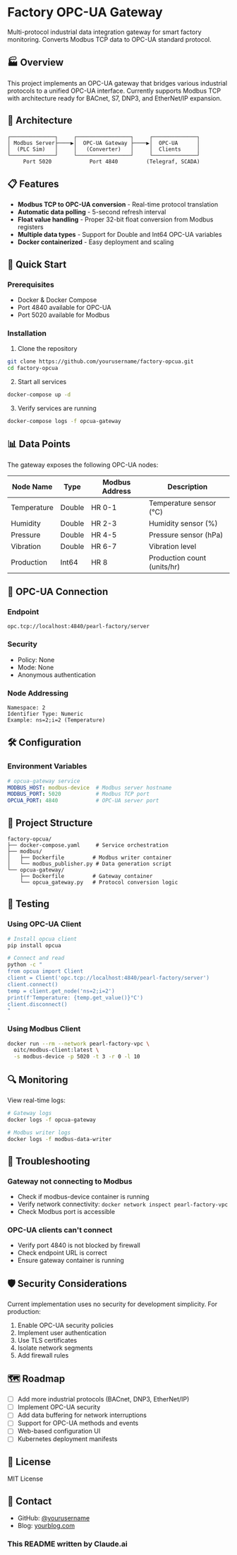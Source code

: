 # Factory OPC-UA Gateway

Multi-protocol industrial data integration gateway for smart factory monitoring. Converts Modbus TCP data to OPC-UA standard protocol.

## 🏭 Overview

This project implements an OPC-UA gateway that bridges various industrial protocols to a unified OPC-UA interface. Currently supports Modbus TCP with architecture ready for BACnet, S7, DNP3, and EtherNet/IP expansion.

## 🔧 Architecture

```
┌──────────────┐     ┌─────────────────┐     ┌──────────────┐
│ Modbus Server├────▶│  OPC-UA Gateway ├────▶│  OPC-UA      │
│  (PLC Sim)   │     │   (Converter)   │     │  Clients     │
└──────────────┘     └─────────────────┘     └──────────────┘
     Port 5020            Port 4840         (Telegraf, SCADA)
```

## 📋 Features

- **Modbus TCP to OPC-UA conversion** - Real-time protocol translation
- **Automatic data polling** - 5-second refresh interval
- **Float value handling** - Proper 32-bit float conversion from Modbus registers
- **Multiple data types** - Support for Double and Int64 OPC-UA variables
- **Docker containerized** - Easy deployment and scaling

## 🚀 Quick Start

### Prerequisites
- Docker & Docker Compose
- Port 4840 available for OPC-UA
- Port 5020 available for Modbus

### Installation

1. Clone the repository
```bash
git clone https://github.com/yourusername/factory-opcua.git
cd factory-opcua
```

2. Start all services
```bash
docker-compose up -d
```

3. Verify services are running
```bash
docker-compose logs -f opcua-gateway
```

## 📊 Data Points

The gateway exposes the following OPC-UA nodes:

| Node Name | Type | Modbus Address | Description |
|-----------|------|----------------|-------------|
| Temperature | Double | HR 0-1 | Temperature sensor (°C) |
| Humidity | Double | HR 2-3 | Humidity sensor (%) |
| Pressure | Double | HR 4-5 | Pressure sensor (hPa) |
| Vibration | Double | HR 6-7 | Vibration level |
| Production | Int64 | HR 8 | Production count (units/hr) |

## 🔌 OPC-UA Connection

### Endpoint
```
opc.tcp://localhost:4840/pearl-factory/server
```

### Security
- Policy: None
- Mode: None
- Anonymous authentication

### Node Addressing
```
Namespace: 2
Identifier Type: Numeric
Example: ns=2;i=2 (Temperature)
```

## 🛠️ Configuration

### Environment Variables

```yaml
# opcua-gateway service
MODBUS_HOST: modbus-device  # Modbus server hostname
MODBUS_PORT: 5020           # Modbus TCP port
OPCUA_PORT: 4840            # OPC-UA server port
```

## 📁 Project Structure

```
factory-opcua/
├── docker-compose.yaml     # Service orchestration
├── modbus/
│   ├── Dockerfile         # Modbus writer container
│   └── modbus_publisher.py # Data generation script
└── opcua-gateway/
    ├── Dockerfile         # Gateway container
    └── opcua_gateway.py   # Protocol conversion logic
```

## 🧪 Testing

### Using OPC-UA Client
```bash
# Install opcua client
pip install opcua

# Connect and read
python -c "
from opcua import Client
client = Client('opc.tcp://localhost:4840/pearl-factory/server')
client.connect()
temp = client.get_node('ns=2;i=2')
print(f'Temperature: {temp.get_value()}°C')
client.disconnect()
"
```

### Using Modbus Client
```bash
docker run --rm --network pearl-factory-vpc \
  oitc/modbus-client:latest \
  -s modbus-device -p 5020 -t 3 -r 0 -l 10
```

## 🔍 Monitoring

View real-time logs:
```bash
# Gateway logs
docker logs -f opcua-gateway

# Modbus writer logs
docker logs -f modbus-data-writer
```

## 🚦 Troubleshooting

### Gateway not connecting to Modbus
- Check if modbus-device container is running
- Verify network connectivity: `docker network inspect pearl-factory-vpc`
- Check Modbus port is accessible

### OPC-UA clients can't connect
- Verify port 4840 is not blocked by firewall
- Check endpoint URL is correct
- Ensure gateway container is running

## 🛡️ Security Considerations

Current implementation uses no security for development simplicity. For production:

1. Enable OPC-UA security policies
2. Implement user authentication
3. Use TLS certificates
4. Isolate network segments
5. Add firewall rules

## 🗺️ Roadmap

- [ ] Add more industrial protocols (BACnet, DNP3, EtherNet/IP)
- [ ] Implement OPC-UA security
- [ ] Add data buffering for network interruptions
- [ ] Support for OPC-UA methods and events
- [ ] Web-based configuration UI
- [ ] Kubernetes deployment manifests

## 📄 License

MIT License

## 📧 Contact

- GitHub: [@yourusername](https://github.com/yourusername)
- Blog: [yourblog.com](https://yourblog.com)

### This README written by Claude.ai

